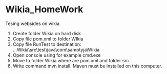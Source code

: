 # Wikia_HomeWork
Tesing websides on wikia

1. Create folder Wikia on hard disk 
2. Copy file pom.xml to folder WIkia
3. Copy file RunTest to destination:  ...Wikia\src\test\java\com\samotyja\Wikia  
4. Open console using for example cmd.exe
5. Move to folder Wikia where are pom.xml and folder src.
6. Write command mvn install. Maven must be installed on this computer.
